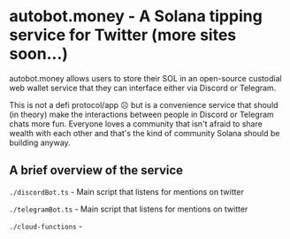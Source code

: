 # autobot.money - A Solana tipping service for Twitter (more sites soon...)

autobot.money allows users to store their SOL in an open-source custodial web wallet service that they can interface either via Discord or Telegram.

This is not a defi protocol/app ☹️ but is a convenience service that should (in theory) make the interactions between people in Discord or Telegram chats more fun. Everyone loves a community that isn't afraid to share wealth with each other and that's the kind of community Solana should be building anyway.

## A brief overview of the service

`./discordBot.ts` - Main script that listens for mentions on twitter

`./telegramBot.ts` - Main script that listens for mentions on twitter

`./cloud-functions` -
